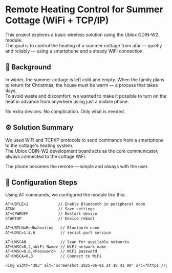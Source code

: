 # Remote Heating Control for Summer Cottage (WiFi + TCP/IP)

This project explores a basic wireless solution using the Ublox ODIN-W2 module.  
The goal is to control the heating of a summer cottage from afar — quietly and reliably — using a smartphone and a steady WiFi connection.

## 🌱 Background

In winter, the summer cottage is left cold and empty. When the family plans to return for Christmas, the house must be warm — a process that takes days.  
To avoid waste and discomfort, we wanted to make it possible to turn on the heat in advance from anywhere using just a mobile phone.

No extra devices. No complication. Only what is needed.

## ⚙️ Solution Summary

We used WiFi and TCP/IP protocols to send commands from a smartphone to the cottage's heating system.  
The Ublox ODIN-W2 development board acts as the core communicator, always connected to the cottage WiFi.

The phone becomes the remote — simple and always with the user.

## 🔧 Configuration Steps

Using AT commands, we configured the module like this:

```txt
AT+UBTLE=2             // Enable Bluetooth in peripheral mode
AT&W                   // Save settings
AT+CPWROFF             // Restart device
STARTUP                // Device reboot

AT+UBTLN=Redhaheating   // Bluetooth name
AT+UDSC=1.8.6           // serial port service

AT+UWSCAN               // Scan for available networks
AT+UWSC=0,2,<WiFi Name> // WiFi network name
AT+UWSC=0,8,<Password>  // WiFi password
AT+UWSCA=0,3            // Connect to WiFi

<img width="383" alt="Screenshot 2025-06-01 at 18 41 00" src="https://github.com/user-attachments/assets/e3320520-dd06-4dc0-ac8f-720dcf68c68f" />

